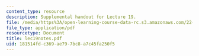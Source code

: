 ```yaml
---
content_type: resource
description: Supplemental handout for Lecture 19.
file: /media/https%3A/open-learning-course-data-rc.s3.amazonaws.com/22-812j-managing-nuclear-technology-spring-2004/181514fdc369ae797bc8a7c45fa250f5_lec19notes.pdf
file_type: application/pdf
resourcetype: Document
title: lec19notes.pdf
uid: 181514fd-c369-ae79-7bc8-a7c45fa250f5
---
```

